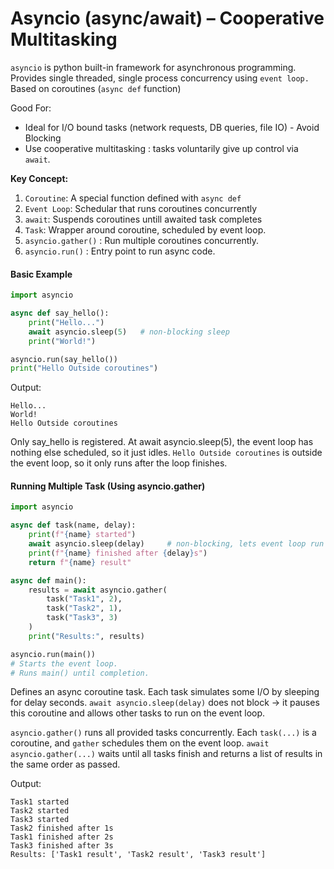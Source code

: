 # Asyncio (async/await) – Cooperative Multitasking
`asyncio` is python built-in framework for asynchronous programming.
Provides single threaded, single process concurrency using `event loop.`
Based on coroutines (`async def` function)

Good For:
- Ideal for I/O bound tasks (network requests, DB queries, file IO) - Avoid Blocking
- Use cooperative multitasking : tasks voluntarily give up control via `await`.

**Key Concept:**
1. `Coroutine`: A special function defined with `async def`
2. `Event Loop`: Schedular that runs coroutines concurrently
3. `await`: Suspends coroutines untill awaited task completes
4. `Task`: Wrapper around coroutine, scheduled by event loop.
5. `asyncio.gather()` : Run multiple coroutines concurrently.
6. `asyncio.run()` : Entry point to run async code.

#### Basic Example
```python
import asyncio

async def say_hello():
    print("Hello...")
    await asyncio.sleep(5)   # non-blocking sleep
    print("World!")

asyncio.run(say_hello())
print("Hello Outside coroutines")
```
Output:
```
Hello...
World!
Hello Outside coroutines
```
Only say_hello is registered.
At await asyncio.sleep(5), the event loop has nothing else scheduled, so it just idles.
`Hello Outside coroutines` is outside the event loop, so it only runs after the loop finishes.

#### Running Multiple Task (Using asyncio.gather)
```python
import asyncio

async def task(name, delay):
    print(f"{name} started")
    await asyncio.sleep(delay)     # non-blocking, lets event loop run other tasks
    print(f"{name} finished after {delay}s")
    return f"{name} result"

async def main():
    results = await asyncio.gather(
        task("Task1", 2),
        task("Task2", 1),
        task("Task3", 3)
    )
    print("Results:", results)

asyncio.run(main())
# Starts the event loop.
# Runs main() until completion.
```

Defines an async coroutine task.
Each task simulates some I/O by sleeping for delay seconds.
`await asyncio.sleep(delay)` does not block → it pauses this coroutine and allows other tasks to run on the event loop.

`asyncio.gather()` runs all provided tasks concurrently.
Each `task(...)` is a coroutine, and `gather` schedules them on the event loop.
`await asyncio.gather(...)` waits until all tasks finish and returns a list of results in the same order as passed.

Output:
```
Task1 started
Task2 started
Task3 started
Task2 finished after 1s
Task1 finished after 2s
Task3 finished after 3s
Results: ['Task1 result', 'Task2 result', 'Task3 result']
```

